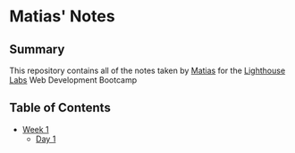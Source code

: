 # Matias' Notes

## Summary

This repository contains all of the notes taken by [Matias](https://github.com/MatiasWengiel) for the [Lighthouse Labs](https://www.lighthouselabs.ca/) Web Development Bootcamp

## Table of Contents
* [Week 1](/Week_1)
  * [Day 1](/Week_1/Day_1)